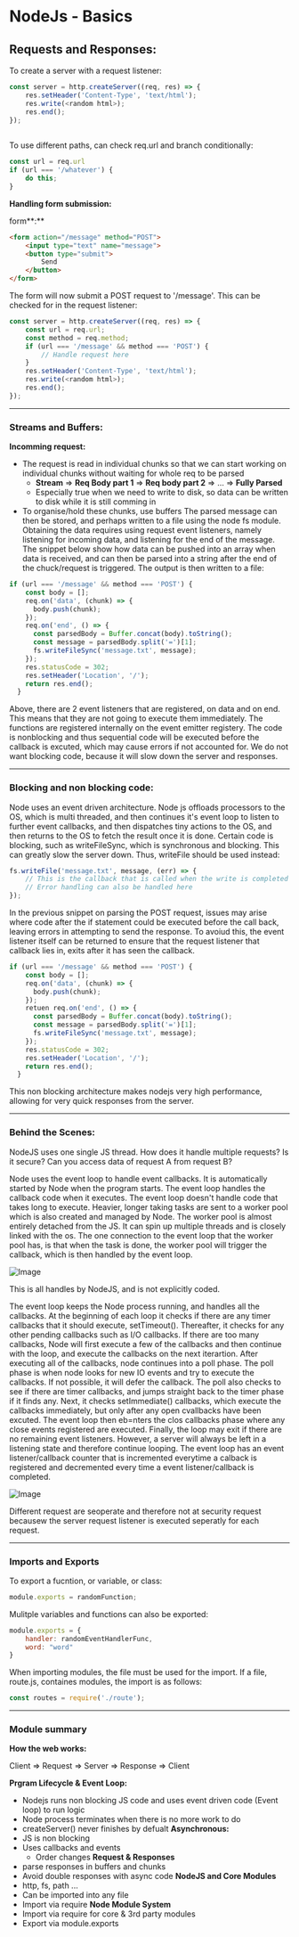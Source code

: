 # NodeJs - Basics

## Requests and Responses:

To create a server with a request listener:
```javascript
const server = http.createServer((req, res) => {
    res.setHeader('Content-Type', 'text/html');
    res.write(<random html>);
    res.end();
});
    
```

To use different paths, can check req.url and branch conditionally:
```javascript
const url = req.url
if (url === '/whatever') {
    do this;
}
```

**Handling form submission:**

form**:** 
```html
<form action="/message" method="POST">
    <input type="text" name="message">
    <button type="submit">
        Send
    </button>
</form>
```

The form will now submit a POST request to '/message'. This can be checked for in the request listener:
```javascript
const server = http.createServer((req, res) => {
    const url = req.url;
    const method = req.method;
    if (url === '/message' && method === 'POST') {
        // Handle request here
    }
    res.setHeader('Content-Type', 'text/html');
    res.write(<random html>);
    res.end();
});
```

---

### Streams and Buffers:
**Incomming request:**
- The request is read in individual chunks so that we can start working on individual chunks without waiting for whole req to be parsed
  - **Stream** => **Req Body part 1** => **Req body part 2** => ... => **Fully Parsed**
  - Especially true when we need to write to disk, so data can be written to disk while it is still comming in
- To organise/hold these chunks, use buffers
The parsed message can then be stored, and perhaps written to a file using the node fs module. Obtaining the data requires using request event listeners, namely listening for incoming data, and listening for the end of the message. The snippet below show how data can be pushed into an array when data is received, and can then be parsed into a string after the end of the chuck/request is triggered. The output is then written to a file:
```javascript
if (url === '/message' && method === 'POST') {
    const body = [];
    req.on('data', (chunk) => {
      body.push(chunk);
    });
    req.on('end', () => {
      const parsedBody = Buffer.concat(body).toString();
      const message = parsedBody.split('=')[1];
      fs.writeFileSync('message.txt', message);
    });
    res.statusCode = 302;
    res.setHeader('Location', '/');
    return res.end();
  }
```

Above, there are 2 event listeners that are registered, on data and on end. This means that they are not going to execute them immediately. The functions are registered internally on the event emitter registery. The code is nonblocking and thus sequential code will be executed before the callback is excuted, which may cause errors if not accounted for. We do not want blocking code, because it will slow down the server and responses.

---
### Blocking and non blocking code:
Node uses an event driven architecture. Node js offloads processors to the OS, which is multi threaded, and then continues it's event loop to listen to further event callbacks, and then dispatches tiny actions to the OS, and then returns to the OS to fetch the result once it is done. Certain code is blocking, such as writeFileSync, which is synchronous and blocking. This can greatly slow the server down. Thus, writeFile should be used instead:
```javascript
fs.writeFile('message.txt', message, (err) => {
    // This is the callback that is called when the write is completed
    // Error handling can also be handled here
});
```

In the previous snippet on parsing the POST request, issues may arise where code after the if statement could be executed before the call back, leaving errors in attempting to send the response. To avoiud this, the event listener itself can be returned to ensure that the request listener that callback lies in, exits after it has seen the callback.

```javascript
if (url === '/message' && method === 'POST') {
    const body = [];
    req.on('data', (chunk) => {
      body.push(chunk);
    });
    retuen req.on('end', () => {
      const parsedBody = Buffer.concat(body).toString();
      const message = parsedBody.split('=')[1];
      fs.writeFileSync('message.txt', message);
    });
    res.statusCode = 302;
    res.setHeader('Location', '/');
    return res.end();
  }
```

This non blocking architecture makes nodejs very high performance, allowing for very quick responses from the server.

---
### Behind the Scenes:
NodeJS uses one single JS thread. How does it handle multiple requests? Is it secure? Can you access data of request A from request B?

Node uses the event loop to handle event callbacks. It is automatically started by Node when the program starts. The event loop handles the callback code when it executes. The event loop doesn't handle code that takes long to execute. Heavier, longer taking tasks are sent to a worker pool which is also created and managed by Node. The worker pool is almost entirely detached from the JS. It can spin up multiple threads and is closely linked with the os. The one connection to the event loop that the worker pool has, is that when the task is done, the worker pool will trigger the callback, which is then handled by the event loop.


![Image](./server.png)


This is all handles by NodeJS, and is not explicitly coded.

The event loop keeps the Node process running, and handles all the callbacks. At the beginning of each loop it checks if there are any timer callbacks that it should execute, setTimeout(). Thereafter, it checks for any other pending callbacks such as I/O callbacks. If there are too many callbacks, Node will first execute a few of the callbacks and then continue with the loop, and execute the callbacks on the next iterartion. After executing all of the callbacks, node continues into a poll phase. The poll phase is when node looks for new IO events and try to execute the callbacks. If not possible, it will defer the callback. The poll also checks to see if there are timer callbacks, and jumps straight back to the timer phase if it finds any. Next, it checks setImmediate() callbacks, which execute the callbacks immediately, but only after any open cvallbacks have been excuted. The event loop then eb=nters the clos callbacks phase where any close events registered are executed. Finally, the loop may exit if there are no remaining event listeners. However, a server will always be left in a listening state and therefore continue looping. The event loop has an event listener/callback counter that is incremented everytime a calback is registered and decremented every time a event listener/callback is completed.


![Image](./eventLoop.png)


Different request are seoperate and therefore not at security request becausew the server request listener is executed seperatly for each request.

---
### Imports and Exports
To export a fucntion, or variable, or class:
```javascript
module.exports = randomFunction;
```

Mulitple variables and functions can also be exported:
```javascript
module.exports = {
    handler: randomEventHandlerFunc,
    word: "word"
}
```

When importing modules, the file must be used for the import. If a file, route.js, containes modules, the import is as follows:
```javascript
const routes = require('./route');
```
---
### Module summary
**How the web works:**

Client => Request => Server => Response => Client

**Prgram Lifecycle & Event Loop:**
- Nodejs runs non blocking JS code and uses event driven code (Event loop) to run logic
- Node process terminates when there is no more work to do
- createServer() never finishes by defualt
**Asynchronous:**
- JS is non blocking
- Uses callbacks and events
  - Order changes
**Request & Responses**
- parse responses in buffers and chunks
- Avoid double responses with async code
**NodeJS and Core Modules**
- http, fs, path ...
- Can be imported into any file
- Import via require
**Node Module System**
- Import via require for core & 3rd party modules
- Export via module.exports
